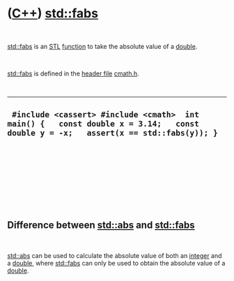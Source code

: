 
 

 

 

 

 

([C++](Cpp.md)) [std::fabs](CppFabs.md)
=========================================

 

[std::fabs](CppFabs.md) is an [STL](CppStl.md)
[function](CppFunction.md) to take the absolute value of a
[double](CppDouble.md).

 

[std::fabs](CppFabs.md) is defined in the [header
file](CppHeaderFile.md) [cmath.h](CppCmathH.md).

 

  -------------------------------------------------------------------------------------------------------------------------------------
  ` #include <cassert> #include <cmath>  int main() {   const double x = 3.14;   const double y = -x;   assert(x == std::fabs(y)); }`
  -------------------------------------------------------------------------------------------------------------------------------------

 

 

 

 

 

Difference between [std::abs](CppStdAbs.md) and [std::fabs](CppFabs.md)
----------------------------------------------------------------------

 

[std::abs](CppStdAbs.md) can be used to calculate the absolute value of
both an [integer](CppInt.md) and a [double](CppDouble.md), where
[std::fabs](CppFabs.md) can only be used to obtain the absolute value
of a [double](CppDouble.md).

 

 

 

 

 

 

